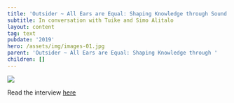 ```yaml
---
title: 'Outsider ~ All Ears are Equal: Shaping Knowledge through Sound'
subtitle: In conversation with Tuike and Simo Alitalo
layout: content
tag: text
pubdate: '2019'
hero: /assets/img/images-01.jpg
parent: 'Outsider ~ All Ears are Equal: Shaping Knowledge through '
children: []
---
```

![](/assets/img/tuike-and-simo-01.jpg)

Read the interview [here](https://outsidersatwork.wordpress.com/all-ears-are-equal/)
